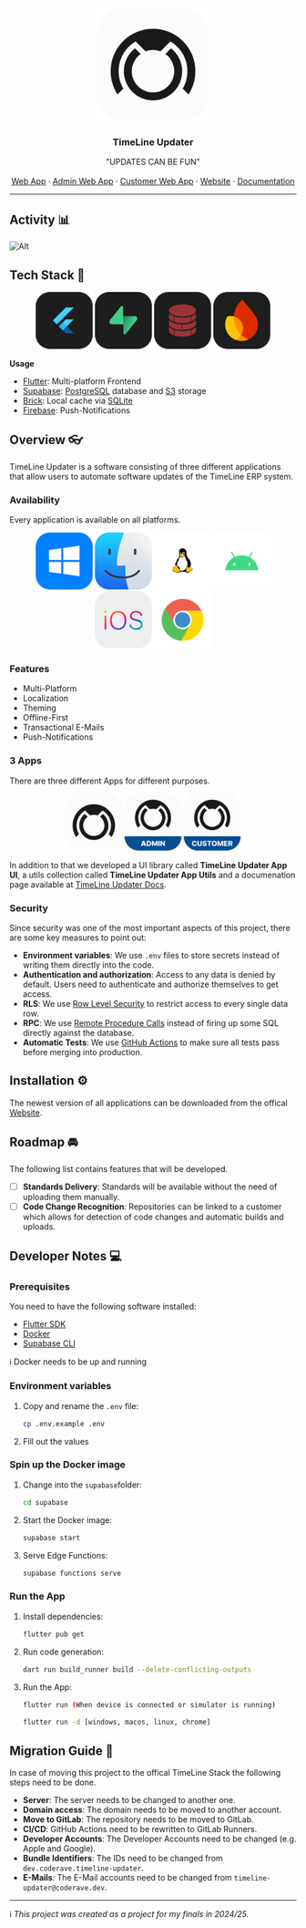 <div align="center">
  <a href="https://github.com/coderaveHQ/timeline_updater_app">
    <img src="./images/timeline-updater.png" alt="Logo" width="200" height="200">
  </a>

  <h3 align="center">TimeLine Updater</h3>

  <p align="center">
    "UPDATES CAN BE FUN"
    <br />
    <br />
    <a href="https://timeline-updater-app.web.app">Web App</a>
    ·
    <a href="https://timeline-updater-admin-app.web.app">Admin Web App</a>
    ·
    <a href="https://timeline-updater-customer-app.web.app">Customer Web App</a>
    ·
    <a href="https://timeline-updater.com">Website</a>
    ·
    <a href="https://docs.timeline-updater.com">Documentation</a>
  </p>
</div>

---

## Activity 📊

![Alt](https://repobeats.axiom.co/api/embed/d985ebe656995c901b32f8e9d93c4cdac257e7dd.svg "Repobeats analytics image")

## Tech Stack 👾

<p align="center">
  <img src="./images/flutter.png" width="100" height="100" alt="Flutter" />
  <img src="./images/supabase.png" width="100" height="100" alt="Supabase" />
  <img src="./images/brick.png" width="100" height="100" alt="Brick" />
  <img src="./images/firebase.png" width="100" height="100" alt="Firebase" />
</p>

<strong>Usage</strong>

- [Flutter](https://flutter.dev): Multi-platform Frontend
- [Supabase](https://supabase.com/): [PostgreSQL](https://www.postgresql.org/) database and [S3](https://aws.amazon.com/de/s3/) storage
- [Brick](https://pub.dev/packages/brick_offline_first): Local cache via [SQLite](https://www.sqlite.org/)
- [Firebase](https://firebase.google.com/): Push-Notifications

## Overview 👓

TimeLine Updater is a software consisting of three different applications that allow users to automate software updates of the TimeLine ERP system.

### Availability

Every application is available on all platforms.

<p align="center">
  <img src="./images/windows.png" width="100" height="100" alt="Windows" />
  <img src="./images/macos.png" width="100" height="100" alt="macOS" />
  <img src="./images/linux.png" width="100" height="100" alt="Linux" />
  <img src="./images/android.png" width="100" height="100" alt="Android" />
  <img src="./images/ios.png" width="100" height="100" alt="iOS" />
  <img src="./images/chrome.png" width="100" height="100" alt="Web" />
</p>

### Features

- Multi-Platform
- Localization
- Theming
- Offline-First
- Transactional E-Mails
- Push-Notifications

### 3 Apps

There are three different Apps for different purposes.

<p align="center">
  <img src="./images/timeline-updater.png" width="100" height="100" alt="TimeLine Updater" />
  <img src="./images/timeline-updater-admin.png" width="100" height="100" alt="TimeLine Updater Admin" />
  <img src="./images/timeline-updater-customer.png" width="100" height="100" alt="TimeLine Updater Customer" />
</p>

In addition to that we developed a UI library called **TimeLine Updater App UI**, a utils collection called **TimeLine Updater App Utils** and a documenation page available at [TimeLine Updater Docs](https://docs.timeline-updater.com).

### Security

Since security was one of the most important aspects of this project, there are some key measures to point out:

- **Environment variables**: We use `.env` files to store secrets instead of writing them directly into the code.
- **Authentication and authorization**: Access to any data is denied by default. Users need to authenticate and authorize themselves to get access.
- **RLS**: We use [Row Level Security](https://supabase.com/docs/guides/database/postgres/row-level-security) to restrict access to every single data row.
- **RPC**: We use [Remote Procedure Calls](https://supabase.com/docs/reference/dart/rpc) instead of firing up some SQL directly against the database.
- **Automatic Tests**: We use [GitHub Actions](https://github.com/features/actions) to make sure all tests pass before merging into production.

## Installation ⚙️

The newest version of all applications can be downloaded from the offical [Website](https://timeline-updater.com).

## Roadmap 🚘

The following list contains features that will be developed.

- [ ] **Standards Delivery**: Standards will be available without the need of uploading them manually.
- [ ] **Code Change Recognition**: Repositories can be linked to a customer which allows for detection of code changes and automatic builds and uploads.

## Developer Notes 💻

### Prerequisites

You need to have the following software installed:

- [Flutter SDK](https://docs.flutter.dev/get-started/install)
- [Docker](https://www.docker.com/products/docker-desktop)
- [Supabase CLI](https://supabase.com/docs/guides/local-development/cli/getting-started?queryGroups=platform&platform=macos)

ℹ️ Docker needs to be up and running

### Environment variables

1. Copy and rename the `.env` file:
    ```bash
    cp .env.example .env
    ```
2. Fill out the values

### Spin up the Docker image

1. Change into the `supabase`folder:
    ```bash
    cd supabase
    ```
2. Start the Docker image:
    ```bash
    supabase start
    ```
3. Serve Edge Functions:
    ```bash
    supabase functions serve
    ```

### Run the App

1. Install dependencies:
    ```bash
    flutter pub get
    ```
2. Run code generation:
    ```bash
    dart run build_runner build --delete-conflicting-outputs
    ```
3. Run the App:
   ```bash
   flutter run (When device is connected or simulator is running)
   ```
   ```bash
   flutter run -d [windows, macos, linux, chrome]
   ```

## Migration Guide 🚚

In case of moving this project to the offical TimeLine Stack the following steps need to be done.

- **Server**: The server needs to be changed to another one.
- **Domain access**: The domain needs to be moved to another account.
- **Move to GitLab**: The repository needs to be moved to GitLab.
- **CI/CD**: GitHub Actions need to be rewritten to GitLab Runners.
- **Developer Accounts**: The Developer Accounts need to be changed (e.g. Apple and Google).
- **Bundle Identifiers**: The IDs need to be changed from `dev.coderave.timeline-updater`.
- **E-Mails**: The E-Mail accounts need to be changed from `timeline-updater@coderave.dev`.

---

ℹ️ *This project was created as a project for my finals in 2024/25.*